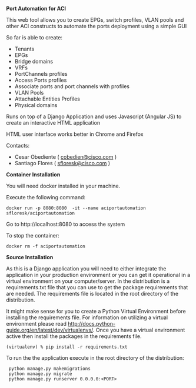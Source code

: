 **Port Automation for ACI**

This web tool allows you to create EPGs, switch profiles, VLAN pools and other ACI constructs to automate the ports deployment using a simple GUI

So far is able to create:

* Tenants
* EPGs
* Bridge domains
* VRFs
* PortChannels profiles
* Access Ports profiles
* Associate ports and port channels with profiles
* VLAN Pools
* Attachable Entities Profiles
* Physical domains

Runs on top of a Django Application and uses Javascript (Angular JS) to create an interactive HTML
application

HTML user interface works better in Chrome and Firefox

Contacts:
* Cesar Obediente ( cobedien@cisco.com )
* Santiago Flores ( sfloresk@cisco.com )

**Container Installation**

You will need docker installed in your machine.

Execute the following command:

````
docker run -p 8080:8080  -it --name aciportautomation sfloresk/aciportautomation
````


Go to http://localhost:8080 to access the system

To stop the container:

```
docker rm -f aciportautomation
```


**Source Installation**

As this is a Django application you will need to either integrate the application in your production environment or you can
get it operational in a virtual environment on your computer/server. In the distribution is a requirements.txt file that you can
use to get the package requirements that are needed. The requirements file is located in the root directory of the distribution.

It might make sense for you to create a Python Virtual Environment before installing the requirements file. For information on utilizing
a virtual environment please read http://docs.python-guide.org/en/latest/dev/virtualenvs/. Once you have a virtual environment active then
install the packages in the requirements file.

`(virtualenv) % pip install -r requirements.txt
`

To run the the application execute in the root directory of the distribution:
```
 python manage.py makemigrations
 python manage.py migrate
 python manage.py runserver 0.0.0.0:<PORT>
```

